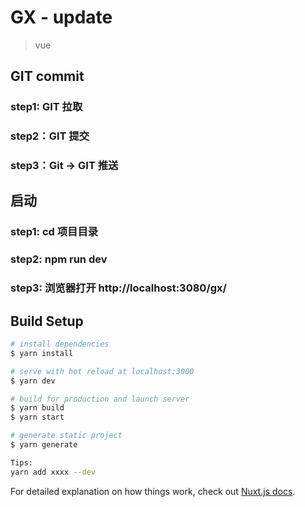 # GX - update

> vue

## GIT commit 
### step1: GIT 拉取
### step2：GIT 提交
### step3：Git -> GIT 推送

## 启动
### step1: cd 项目目录
### step2: npm run dev
### step3: 浏览器打开 http://localhost:3080/gx/

## Build Setup

``` bash
# install dependencies
$ yarn install

# serve with hot reload at localhost:3000
$ yarn dev

# build for production and launch server
$ yarn build
$ yarn start

# generate static project
$ yarn generate

Tips:
yarn add xxxx --dev
```

For detailed explanation on how things work, check out [Nuxt.js docs](https://nuxtjs.org).
